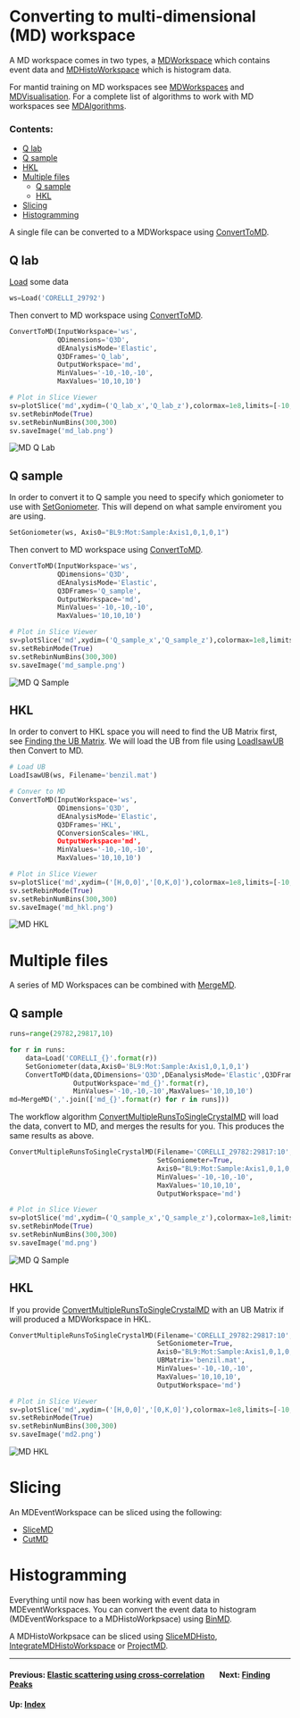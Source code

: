 # Converting to multi-dimensional (MD) workspace

A MD workspace comes in two types, a [MDWorkspace] which contains
event data and [MDHistoWorkspace] which is histogram data.

For mantid training on MD workspaces see [MDWorkspaces] and
[MDVisualisation]. For a complete list of algorithms to work with MD
workspaces see [MDAlgorithms].

### Contents:
* [Q lab](#q-lab)
* [Q sample](#q-sample)
* [HKL](#hkl)
* [Multiple files](#multiple-files)
  * [Q sample](#q-sample-1)
  * [HKL](#hkl-1)
* [Slicing](#slicing)
* [Histogramming](#histogramming)

A single file can be converted to a MDWorkspace using [ConvertToMD].

## Q lab

[Load] some data
```python
ws=Load('CORELLI_29792')
```

Then convert to MD workspace using [ConvertToMD].

```python
ConvertToMD(InputWorkspace='ws',
            QDimensions='Q3D',
            dEAnalysisMode='Elastic',
            Q3DFrames='Q_lab',
            OutputWorkspace='md',
            MinValues='-10,-10,-10',
            MaxValues='10,10,10')

# Plot in Slice Viewer
sv=plotSlice('md',xydim=('Q_lab_x','Q_lab_z'),colormax=1e8,limits=[-10,10,-10,10],colorscalelog=True)
sv.setRebinMode(True)
sv.setRebinNumBins(300,300)
sv.saveImage('md_lab.png')
```

![MD Q Lab](md_lab.png)

## Q sample

In order to convert it to Q sample you need to specify which
goniometer to use with [SetGoniometer]. This will depend on what
sample enviroment you are using.

```python
SetGoniometer(ws, Axis0="BL9:Mot:Sample:Axis1,0,1,0,1")
```

Then convert to MD workspace using [ConvertToMD].

```python
ConvertToMD(InputWorkspace='ws',
            QDimensions='Q3D',
            dEAnalysisMode='Elastic',
            Q3DFrames='Q_sample',
            OutputWorkspace='md',
            MinValues='-10,-10,-10',
            MaxValues='10,10,10')

# Plot in Slice Viewer
sv=plotSlice('md',xydim=('Q_sample_x','Q_sample_z'),colormax=1e8,limits=[-10,10,-10,10],colorscalelog=True)
sv.setRebinMode(True)
sv.setRebinNumBins(300,300)
sv.saveImage('md_sample.png')
```

![MD Q Sample](md_sample.png)

## HKL

In order to convert to HKL space you will need to find the UB Matrix
first, see [Finding the UB Matrix](ub). We will load the UB from file
using [LoadIsawUB] then Convert to MD.

```python
# Load UB
LoadIsawUB(ws, Filename='benzil.mat')

# Conver to MD
ConvertToMD(InputWorkspace='ws',
            QDimensions='Q3D',
            dEAnalysisMode='Elastic',
            Q3DFrames='HKL',
            QConversionScales='HKL,
            OutputWorkspace='md',
            MinValues='-10,-10,-10',
            MaxValues='10,10,10')

# Plot in Slice Viewer
sv=plotSlice('md',xydim=('[H,0,0]','[0,K,0]'),colormax=1e8,limits=[-10,10,-10,10],colorscalelog=True)
sv.setRebinMode(True)
sv.setRebinNumBins(300,300)
sv.saveImage('md_hkl.png')
```

![MD HKL](md_hkl.png)


# Multiple files

A series of MD Workspaces can be combined with [MergeMD].

## Q sample

```python
runs=range(29782,29817,10)

for r in runs:
    data=Load('CORELLI_{}'.format(r))
    SetGoniometer(data,Axis0='BL9:Mot:Sample:Axis1,0,1,0,1')
    ConvertToMD(data,QDimensions='Q3D',DEanalysisMode='Elastic',Q3DFrames='Q_sample',
                OutputWorkspace='md_{}'.format(r),
                MinValues='-10,-10,-10',MaxValues='10,10,10')
md=MergeMD(','.join(['md_{}'.format(r) for r in runs]))
```

The workflow algorithm [ConvertMultipleRunsToSingleCrystalMD] will
load the data, convert to MD, and merges the results for you. This
produces the same results as above.

```python
ConvertMultipleRunsToSingleCrystalMD(Filename='CORELLI_29782:29817:10',
                                     SetGoniometer=True,
                                     Axis0="BL9:Mot:Sample:Axis1,0,1,0,1",
                                     MinValues='-10,-10,-10',
                                     MaxValues='10,10,10',
                                     OutputWorkspace='md')

# Plot in Slice Viewer
sv=plotSlice('md',xydim=('Q_sample_x','Q_sample_z'),colormax=1e8,limits=[-10,10,-10,10],colorscalelog=True)
sv.setRebinMode(True)
sv.setRebinNumBins(300,300)
sv.saveImage('md.png')
```

![MD Q Sample](md.png)

## HKL

If you provide [ConvertMultipleRunsToSingleCrystalMD] with an UB
Matrix if will produced a MDWorkspace in HKL.

```python
ConvertMultipleRunsToSingleCrystalMD(Filename='CORELLI_29782:29817:10',
                                     SetGoniometer=True,
                                     Axis0="BL9:Mot:Sample:Axis1,0,1,0,1",
                                     UBMatrix='benzil.mat',
                                     MinValues='-10,-10,-10',
                                     MaxValues='10,10,10',
                                     OutputWorkspace='md')

# Plot in Slice Viewer
sv=plotSlice('md',xydim=('[H,0,0]','[0,K,0]'),colormax=1e8,limits=[-10,10,-10,10],colorscalelog=True)
sv.setRebinMode(True)
sv.setRebinNumBins(300,300)
sv.saveImage('md2.png')
```

![MD HKL](md2.png)

# Slicing

An MDEventWorkspace can be sliced using the following:
* [SliceMD]
* [CutMD]


# Histogramming

Everything until now has been working with event data in
MDEventWorkspaces. You can convert the event data to histogram
(MDEventWorkspace to a MDHistoWorkpsace) using [BinMD].

A MDHistoWorkpsace can be sliced using [SliceMDHisto],
[IntegrateMDHistoWorkspace] or [ProjectMD].

* * *
#### Previous: [Elastic scattering using cross-correlation](cc) &nbsp;&nbsp;&nbsp;&nbsp;&nbsp;&nbsp; Next: [Finding Peaks](peaks)
#### Up: [Index](index)


[MDWorkspace]: http://docs.mantidproject.org/nightly/concepts/MDWorkspace.html
[MDHistoWorkspace]: http://docs.mantidproject.org/nightly/concepts/MDHistoWorkspace.html
[ConvertToMD]: http://docs.mantidproject.org/nightly/algorithms/ConvertToMD.html
[Load]: http://docs.mantidproject.org/nightly/algorithms/Load.html
[SetGoniometer]: http://docs.mantidproject.org/nightly/algorithms/SetGoniometer.html
[LoadIsawUB]: http://docs.mantidproject.org/nightly/algorithms/LoadIsawUB.html
[MergeMD]: http://docs.mantidproject.org/nightly/algorithms/MergeMD.html
[ConvertMultipleRunsToSingleCrystalMD]: http://docs.mantidproject.org/nightly/algorithms/ConvertMultipleRunsToSingleCrystalMD.html
[SliceMD]: http://docs.mantidproject.org/nightly/algorithms/SliceMD.html
[CutMD]: http://docs.mantidproject.org/nightly/algorithms/CutMD.html
[SliceMDHisto]: http://docs.mantidproject.org/nightly/algorithms/SliceMDHisto.html
[IntegrateMDHistoWorkspace]: http://docs.mantidproject.org/nightly/algorithms/IntegrateMDHistoWorkspace.html
[ProjectMD]: http://docs.mantidproject.org/nightly/algorithms/ProjectMD.html
[BinMD]: http://docs.mantidproject.org/nightly/algorithms/BinMD.html
[MDWorkspaces]: http://www.mantidproject.org/MBC_MDWorkspaces
[MDVisualisation]: http://www.mantidproject.org/MBC_MDVisualisation
[MDAlgorithms]: http://docs.mantidproject.org/nightly/algorithms/categories/MDAlgorithms.html
